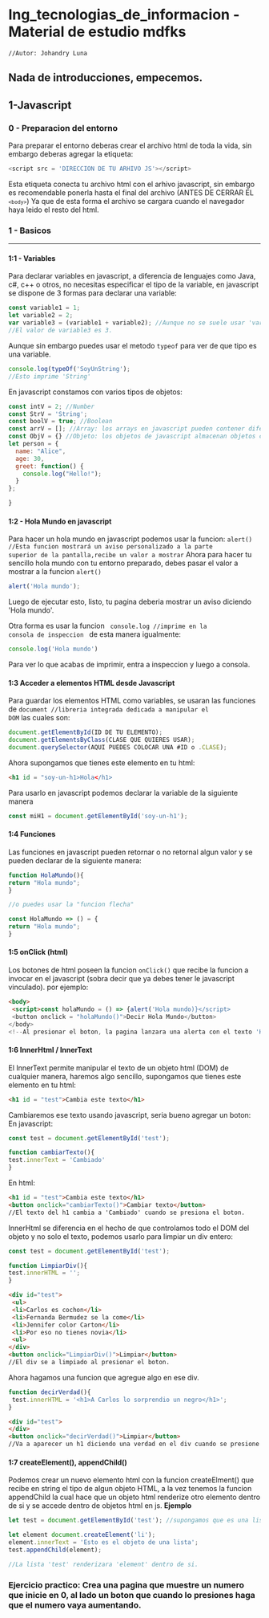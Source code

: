 # Ing_tecnologias_de_informacion - Material de estudio mdfks
<code>//Autor: Johandry Luna</code>
## Nada de introducciones, empecemos.

## 1-Javascript


### 0 - Preparacion del entorno

Para preparar el entorno deberas crear el archivo html de toda la vida, sin embargo deberas agregar la etiqueta:

```Javascript
<script src = 'DIRECCION DE TU ARHIVO JS'></script>
```
Esta etiqueta conecta tu archivo html con el arhivo javascript, sin embargo es recomendable ponerla hasta el final del archivo
(ANTES DE CERRAR EL <code>`<body>`</code>) Ya que de esta forma el archivo se cargara cuando el navegador haya leido el resto del html.
### 1 - Basicos
---

#### 1:1 - Variables

Para declarar variables en javascript, a diferencia de lenguajes como Java, c#, c++ o otros, no necesitas especificar el tipo de la variable, en 
javascript se dispone de 3 formas para declarar una variable:

```Javascript
const variable1 = 1;
let variable2 = 2;
var variable3 = (variable1 + variable2); //Aunque no se suele usar 'var' ya que se considera una mala practica.
//El valor de variable3 es 3.
```
Aunque sin embargo puedes usar el metodo <code>typeof</code> para ver de que tipo es una variable.
```Javascript
console.log(typeOf('SoyUnString');
//Esto imprime 'String'
```
En javascript constamos con varios tipos de objetos:
```Javascript
const intV = 2; //Number
const StrV = 'String';
const boolV = true; //Boolean
const arrV = []; //Array: los arrays en javascript pueden contener diferentes tipos de objetos sin restricciones
const ObjV = {} //Objeto: los objetos de javascript almacenan objetos con indices textuales EJEMPLO ADICIONAL DE OBJETO:
let person = {
  name: "Alice",
  age: 30,
  greet: function() {
    console.log("Hello!");
  }
};

}
```

#### 1:2 - Hola Mundo en javascript

Para hacer un hola mundo en javascript podemos usar la funcion:
<code>alert()  //Esta funcion mostrará un aviso personalizado a la parte superior de la pantalla,recibe un valor a mostrar</code>
Ahora para hacer tu sencillo hola mundo con tu entorno preparado, debes pasar el valor a mostrar a la funcion <code>alert()</code>
```Javascript
alert('Hola mundo');
```
Luego de ejecutar esto, listo, tu pagina deberia mostrar un aviso diciendo 'Hola mundo'.

Otra forma es usar la funcion <code> console.log //imprime en la consola de inspeccion </code>
de esta manera igualmente:
```Javascript
console.log('Hola mundo')
```
Para ver lo que acabas de imprimir, entra a inspeccion y luego a consola.

#### 1:3 Acceder a elementos HTML desde Javascript

Para guardar los elementos HTML como variables, se usaran las funciones de <code>document //libreria integrada dedicada a manipular el DOM</code>
las cuales son:
```Javascript
document.getElementById(ID DE TU ELEMENTO);
document.getElementsByClass(CLASE QUE QUIERES USAR);
document.querySelector(AQUI PUEDES COLOCAR UNA #ID o .CLASE);
```

Ahora supongamos que tienes este elemento en tu html:

```HTML
<h1 id = "soy-un-h1>Hola</h1>
```
Para usarlo en javascript podemos declarar la variable de la siguiente manera

```Javascript
const miH1 = document.getElementById('soy-un-h1');
```

#### 1:4 Funciones
Las funciones en javascript pueden retornar o no retornal algun valor y se pueden declarar de la siguiente manera:
```Javascript
function HolaMundo(){
return "Hola mundo";
}

//o puedes usar la "funcion flecha"

const HolaMundo => () = {
return "Hola mundo";
}
```

#### 1:5 onClick (html)
Los botones de html poseen la funcion <code>onClick()</code> que recibe la funcion a invocar en el javascript (sobra decir que ya debes tener le javascript vinculado).
por ejemplo:
```HTML
<body>
 <script>const holaMundo = () => {alert('Hola mundo)}</script>
 <button onclick = "holaMundo()">Decir Hola Mundo</button>
</body>
<!--Al presionar el boton, la pagina lanzara una alerta con el texto 'Hola mundo'-->
```
#### 1:6 InnerHtml / InnerText 

El InnerText permite manipular el texto de un objeto html (DOM) de cualquier manera, haremos algo sencillo, supongamos que tienes este elemento en tu html:
```HTML
<h1 id = "test">Cambia este texto</h1>
```
Cambiaremos ese texto usando javascript, seria bueno agregar un boton:
En javascript:
```Javascript
const test = document.getElementById('test');

function cambiarTexto(){
test.innerText = 'Cambiado'
}
```
En html:
```HTML
<h1 id = "test">Cambia este texto</h1>
<button onclick="cambiarTexto()">Cambiar texto</button>
//El texto del h1 cambia a 'Cambiado' cuando se presiona el boton.
```
InnerHtml se diferencia en el hecho de que controlamos todo el DOM del objeto y no solo el texto, podemos usarlo para limpiar un div entero:
```Javascript
const test = document.getElementById('test');

function LimpiarDiv(){
test.innerHTML = '';
}
```
```HTML
<div id="test">
 <ul>
 <li>Carlos es cochon</li>
 <li>Fernanda Bermudez se la come</li>
 <li>Jennifer color Carton</li>
 <li>Por eso no tienes novia</li>
 <ul>
</div>
<button onclick="LimpiarDiv()">Limpiar</button>
//El div se a limpiado al presionar el boton.
```
Ahora hagamos una funcion que agregue algo en ese div.
```Javascript
function decirVerdad(){
 test.innerHTML = '<h1>A Carlos lo sorprendio un negro</h1>';
}
```
```HTML
<div id="test">
</div>
<button onclick="decirVerdad()">Limpiar</button>
//Va a aparecer un h1 diciendo una verdad en el div cuando se presione el boton
```

#### 1:7 createElement(), appendChild()

Podemos crear un nuevo elemento html con la funcion createElment() que recibe en string el tipo de algun objeto HTML,
a la vez tenemos la funcion appendChild la cual hace que un objeto html renderize otro elemento dentro de si y se accede dentro de objetos html en js.
<b>Ejemplo</b>
```Javascript
let test = document.getElementById('test'); //supongamos que es una lista

let element document.createElement('li');
element.innerText = 'Esto es el objeto de una lista';
test.appendChild(element);

//La lista 'test' renderizara 'element' dentro de si.
```

### Ejercicio practico: Crea una pagina que muestre un numero que inicie en 0, al lado un boton que cuando lo presiones haga que el numero vaya aumentando.
